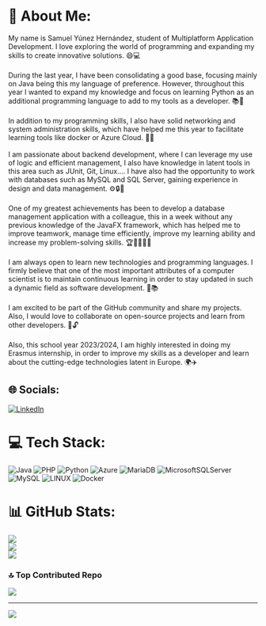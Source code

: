 # 💫 About Me:
My name is Samuel Yúnez Hernández, student of Multiplatform Application Development. I love exploring the world of programming and expanding my skills to create innovative solutions. 😄💻<br><br>During the last year, I have been consolidating a good base, focusing mainly on Java being this my language of preference. However, throughout this year I wanted to expand my knowledge and focus on learning Python as an additional programming language to add to my tools as a developer. 📚🐍<br><br>In addition to my programming skills, I also have solid networking and system administration skills, which have helped me this year to facilitate learning tools like docker or Azure Cloud. 🔧🌐<br><br>I am passionate about backend development, where I can leverage my use of logic and efficient management, I also have knowledge in latent tools in this area such as JUnit, Git, Linux.... I have also had the opportunity to work with databases such as MySQL and SQL Server, gaining experience in design and data management. ⚙️🔒💾<br><br>One of my greatest achievements has been to develop a database management application with a colleague, this in a week without any previous knowledge of the JavaFX framework, which has helped me to improve teamwork, manage time efficiently, improve my learning ability and increase my problem-solving skills. 🏆🤝⏰🧠💡<br><br>I am always open to learn new technologies and programming languages. I firmly believe that one of the most important attributes of a computer scientist is to maintain continuous learning in order to stay updated in such a dynamic field as software development. 🌟📚<br><br>I am excited to be part of the GitHub community and share my projects. Also, I would love to collaborate on open-source projects and learn from other developers. 🤝🔓<br><br>Also, this school year 2023/2024, I am highly interested in doing my Erasmus internship, in order to improve my skills as a developer and learn about the cutting-edge technologies latent in Europe. 🌍✈️


## 🌐 Socials:
[![LinkedIn](https://img.shields.io/badge/LinkedIn-%230077B5.svg?logo=linkedin&logoColor=white)](https://linkedin.com/in/https://www.linkedin.com/in/samuel-armando-y%C3%BAnez-hern%C3%A1ndez-5b9989277/) 

# 💻 Tech Stack:
![Java](https://img.shields.io/badge/java-%23ED8B00.svg?style=for-the-badge&logo=java&logoColor=white) ![PHP](https://img.shields.io/badge/php-%23777BB4.svg?style=for-the-badge&logo=php&logoColor=white) ![Python](https://img.shields.io/badge/python-3670A0?style=for-the-badge&logo=python&logoColor=ffdd54) ![Azure](https://img.shields.io/badge/azure-%230072C6.svg?style=for-the-badge&logo=azure-devops&logoColor=white) ![MariaDB](https://img.shields.io/badge/MariaDB-003545?style=for-the-badge&logo=mariadb&logoColor=white) ![MicrosoftSQLServer](https://img.shields.io/badge/Microsoft%20SQL%20Sever-CC2927?style=for-the-badge&logo=microsoft%20sql%20server&logoColor=white) ![MySQL](https://img.shields.io/badge/mysql-%2300f.svg?style=for-the-badge&logo=mysql&logoColor=white) ![LINUX](https://img.shields.io/badge/Linux-FCC624?style=for-the-badge&logo=linux&logoColor=black) ![Docker](https://img.shields.io/badge/docker-%230db7ed.svg?style=for-the-badge&logo=docker&logoColor=white)
# 📊 GitHub Stats:
![](https://github-readme-stats.vercel.app/api?username=Masu17&theme=dracula&hide_border=true&include_all_commits=true&count_private=false)<br/>
![](https://github-readme-streak-stats.herokuapp.com/?user=Masu17&theme=dracula&hide_border=true)<br/>
![](https://github-readme-stats.vercel.app/api/top-langs/?username=Masu17&theme=dracula&hide_border=true&include_all_commits=true&count_private=false&layout=compact)

### 🔝 Top Contributed Repo
![](https://github-contributor-stats.vercel.app/api?username=Masu17&limit=5&theme=dracula&combine_all_yearly_contributions=true)

---
[![](https://visitcount.itsvg.in/api?id=Masu17&icon=0&color=10)](https://visitcount.itsvg.in)

<!-- Proudly created with GPRM ( https://gprm.itsvg.in ) -->
